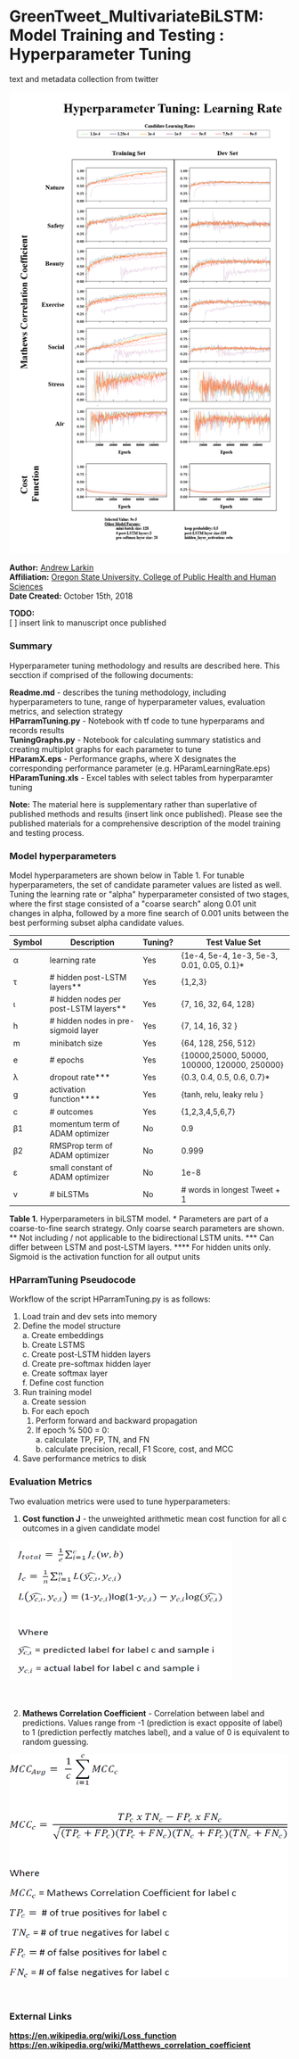 # GreenTweet_MultivariateBiLSTM: Model Training and Testing : Hyperparameter Tuning
text and metadata collection from twitter


![](../images/LearningRateTuning.png)



**Author:** [Andrew Larkin](http://www.linkedin.com/in/andrew-larkin-525ba3b5/) <br>
**Affiliation:** [Oregon State University, College of Public Health and Human Sciences](http://health.oregonstate.edu/) <br>
**Date Created:** October 15th, 2018 <br>

**TODO:**<br>
[ ] insert link to manuscript once published

### Summary ###
Hyperparameter tuning methodology and results are described here.  This secction if comprised of the following documents:

**Readme.md** - describes the tuning methodology, including hyperparameters to tune, range of hyperparameter values, evaluation metrics, and selection strategy <br>
**HParramTuning.py** - Notebook with tf code to tune hyperparams and records results <br>
**TuningGraphs.py** - Notebook for calculating summary statistics and creating multiplot graphs for each parameter to tune <br>
**HParamX.eps** - Performance graphs, where X designates the corresponding performance parameter (e.g. HParamLearningRate.eps) <br>
**HParamTuning.xls** - Excel tables with select tables from hyperparamter tuning <br>



**Note:** The material here is supplementary rather than superlative of published methods and results (insert link once published).  Please see the published materials for a comprehensive description of the model training and testing process.

### Model hyperparameters ###
Model hyperparameters are shown below in Table 1.  For tunable hyperparameters, the set of candidate parameter values are listed as well.  Tuning the learning rate or "alpha" hyperparameter consisted of two stages, where the first stage consisted of a "coarse search" along 0.01 unit changes in alpha, followed by a more fine search of 0.001 units between the best performing subset alpha candidate values.


Symbol | Description | Tuning? | Test Value Set | 
------------ | ------------- | ------------- | ------------- 
α | learning rate | Yes | {1e-4, 5e-4, 1e-3, 5e-3, 0.01, 0.05, 0.1}* |
τ |  # hidden post-LSTM layers** | Yes | {1,2,3} |
ι | # hidden nodes per post-LSTM layers** | Yes | {7, 16, 32, 64, 128} | 
h | # hidden nodes in pre-sigmoid layer | Yes | {7, 14, 16, 32 } |
m | minibatch size | Yes | {64, 128, 256, 512} | 
e | # epochs | Yes | {10000,25000, 50000, 100000, 120000, 250000} |
λ | dropout rate*** | Yes | {0.3, 0.4, 0.5, 0.6, 0.7}* |
g | activation function**** | Yes | {tanh, relu, leaky relu } |
c | # outcomes | Yes | {1,2,3,4,5,6,7} |
β1 | momentum term of ADAM optimizer | No | 0.9 |
β2 | RMSProp term of ADAM optimizer | No | 0.999 |
ε | small constant of ADAM optimizer | No |1e-8 |
v | # biLSTMs | No | # words in longest Tweet + 1 |


**Table 1.** Hyperparameters in biLSTM model. * Parameters are part of a coarse-to-fine search strategy.  Only coarse search parameters are shown. ** Not including / not applicable to the bidirectional LSTM units.  *** Can differ between LSTM and post-LSTM layers. **** For hidden units only. Sigmoid is the activation function for all output units 

### HParramTuning Pseudocode ###
Workflow of the script HParramTuning.py is as follows:

1. Load train and dev sets into memory
2. Define the model structure <br>
  a. Create embeddings <br>
  b. Create LSTMS <br>
  c. Create post-LSTM hidden layers <br>
  d. Create pre-softmax hidden layer <br>
  e. Create softmax layer <br>
  f. Define cost function <br>
3. Run training model <br>
  a. Create session <br>
  b. For each epoch<br>
    1. Perform forward and backward propagation <br>
    2. If epoch % 500 = 0: <br>
      a. calculate TP, FP, TN, and FN <br>
      b. calculate precision, recall, F1 Score, cost, and MCC <br>
4. Save performance metrics to disk <br>


### Evaluation Metrics ###
Two evaluation metrics were used to tune hyperparameters:
1) **Cost function J** - the unweighted arithmetic mean cost function for all c outcomes in a given candidate model


<a href="url"><img src="../images/CostFxnEquations.png" height="250" width="400" ></a> <br>
<br>
<br>

2) **Mathews Correlation Coefficient** - Correlation between label and predictions.  Values range from -1 (prediction is exact opposite of label) to 1 (prediction perfectly matches label), and a value of 0 is equivalent to random guessing.



<a href="url"><img src="../images/MCCEquations.png" height="400" width="500" ></a> <br>
<br>
<br>

### External Links ###
**https://en.wikipedia.org/wiki/Loss_function** <br>
**https://en.wikipedia.org/wiki/Matthews_correlation_coefficient**
